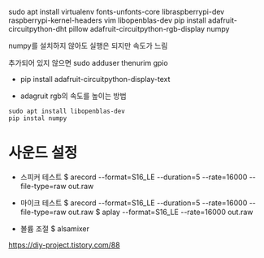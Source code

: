 
sudo apt install virtualenv fonts-unfonts-core libraspberrypi-dev raspberrypi-kernel-headers vim libopenblas-dev
pip install adafruit-circuitpython-dht pillow adafruit-circuitpython-rgb-display numpy

numpy를 설치하지 않아도 실행은 되지만 속도가 느림

추가되어 있지 않으면
sudo adduser thenurim gpio



- pip install  adafruit-circuitpython-display-text

- adagruit rgb의 속도를 높이는 방법
```
sudo apt install libopenblas-dev
pip instal numpy
```

<!-- sudo apt-get install python3-pyaudio -->


# 사운드 설정
- 스피커 테스트
$ arecord --format=S16_LE --duration=5 --rate=16000 --file-type=raw out.raw

- 마이크 테스트
$ arecord --format=S16_LE --duration=5 --rate=16000 --file-type=raw out.raw
$ aplay --format=S16_LE --rate=16000 out.raw

- 볼륨 조절
$ alsamixer

https://diy-project.tistory.com/88